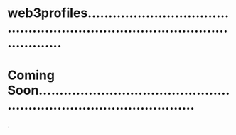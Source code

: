 # web3profiles....................................................................................................
# Coming Soon...........................................................................................
.
